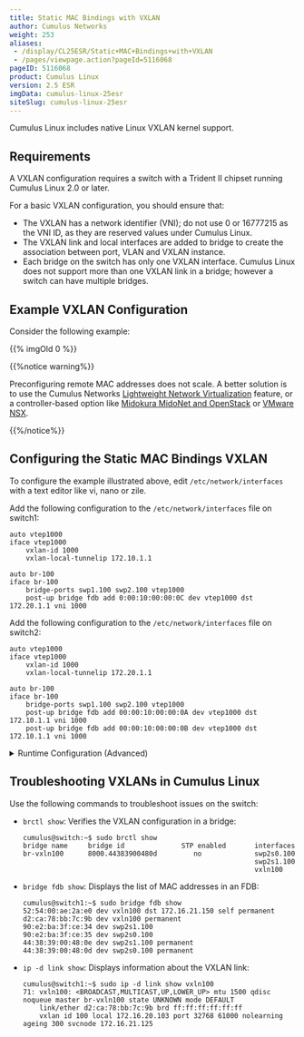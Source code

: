 ```yaml
---
title: Static MAC Bindings with VXLAN
author: Cumulus Networks
weight: 253
aliases:
 - /display/CL25ESR/Static+MAC+Bindings+with+VXLAN
 - /pages/viewpage.action?pageId=5116068
pageID: 5116068
product: Cumulus Linux
version: 2.5 ESR
imgData: cumulus-linux-25esr
siteSlug: cumulus-linux-25esr
---
```

Cumulus Linux includes native Linux VXLAN kernel support.

## Requirements

A VXLAN configuration requires a switch with a Trident II chipset
running Cumulus Linux 2.0 or later.

For a basic VXLAN configuration, you should ensure that:

  - The VXLAN has a network identifier (VNI); do not use 0 or 16777215
    as the VNI ID, as they are reserved values under Cumulus Linux.
  - The VXLAN link and local interfaces are added to bridge to create
    the association between port, VLAN and VXLAN instance.
  - Each bridge on the switch has only one VXLAN interface. Cumulus
    Linux does not support more than one VXLAN link in a bridge; however
    a switch can have multiple bridges.

## Example VXLAN Configuration

Consider the following example:

{{% imgOld 0 %}}

{{%notice warning%}}

Preconfiguring remote MAC addresses does not scale. A better solution is
to use the Cumulus Networks [Lightweight Network
Virtualization](..)
feature, or a controller-based option like [Midokura MidoNet and
OpenStack](../Integrating-Hardware-VTEPs-with-Midokura-MidoNet-and-OpenStack)
or [VMware
NSX](../Integrating-with-VMware-NSX).

{{%/notice%}}

## Configuring the Static MAC Bindings VXLAN

To configure the example illustrated above, edit
`/etc/network/interfaces` with a text editor like vi, nano or zile.

Add the following configuration to the `/etc/network/interfaces` file on
switch1:

    auto vtep1000
    iface vtep1000
        vxlan-id 1000
        vxlan-local-tunnelip 172.10.1.1
     
    auto br-100
    iface br-100
        bridge-ports swp1.100 swp2.100 vtep1000
        post-up bridge fdb add 0:00:10:00:00:0C dev vtep1000 dst 172.20.1.1 vni 1000 

Add the following configuration to the `/etc/network/interfaces` file on
switch2:

    auto vtep1000
    iface vtep1000
        vxlan-id 1000
        vxlan-local-tunnelip 172.20.1.1
     
    auto br-100
    iface br-100
        bridge-ports swp1.100 swp2.100 vtep1000
        post-up bridge fdb add 00:00:10:00:00:0A dev vtep1000 dst 172.10.1.1 vni 1000
        post-up bridge fdb add 00:00:10:00:00:0B dev vtep1000 dst 172.10.1.1 vni 1000

<details>
<summary>Runtime Configuration (Advanced) </summary>

{{%notice warning%}}

A runtime configuration is non-persistent, which means the configuration
you create here does not persist after you reboot the switch.

{{%/notice%}}

In general, to configure a VXLAN in Cumulus Linux without a controller,
run the following commands in a terminal connected to the switch:

1.  Create a VXLAN link:
    
        cumulus@switch1:~$ sudo ip link add <name> type vxlan id <vni> local <ip addr> [group <mcast group address>] [no] nolearning [ttl] [tos] [dev] [port MIN MAX] [ageing <value>] [svcnode addr]
    
    {{%notice note%}}
    
If you are specifying `ageing`, you **must** specify the service
    node (`svcnode`) .
    
    {{%/notice%}}

2.  Add a VXLAN link to a bridge:
    
        cumulus@switch1:~$ sudo brctl addif br-vxlan <name>

3.  Install a static MAC binding to a remote tunnel IP:
    
        cumulus@switch1:~$ sudo bridge fdb add <mac addr> dev <device> dst <ip addr> vni <vni> port <port> via <device>

4.  Show VXLAN link and FDB:
    
        cumulus@switch1:~$ sudo ip -d link show
        
        cumulus@switch1:~$ sudo bridge fdb show

To create a runtime configuration that matches the image above, do the
following:

1.  Configure hosts A and B as part of the same tenant as C (VNI 10) on
    switch1. Hosts A and B are part of VLAN 100. To configure the VTEP
    interface with VNI 10, run the following commands in a terminal
    connected to switch1 running Cumulus Linux:
    
        cumulus@switch1:~$ sudo ip link add link swp1 name swp1.100 type vlan id 100
        cumulus@switch1:~$ sudo ip link add link swp2 name swp2.100 type vlan id 100
        cumulus@switch1:~$ sudo ip link add vtep1000 type vxlan id 10 local 172.10.1.1 nolearning
        cumulus@switch1:~$ sudo ip link set swp1 up
        cumulus@switch1:~$ sudo ip link set swp2 up
        cumulus@switch1:~$ sudo ip link set vtep1000 up

2.  Configure VLAN 100 and VTEP 1000 to be part of the same bridge
    br-100 on switch1:
    
        cumulus@switch1:~$ sudo brctl addbr br-100
        cumulus@switch1:~$ sudo ip link set br-100 up
        cumulus@switch1:~$ sudo brctl addif br-100 swp1.100 swp2.100
        cumulus@switch1:~$ sudo brctl addif br-100 vtep1000

3.  Install a static MAC binding to a remote tunnel IP, assuming the MAC
    address for host C is 00:00:10:00:00:0C:
    
        cumulus@switch1:~$ sudo bridge fdb add 00:00:10:00:00:0C dev vtep1000 dst 172.20.1.1

4.  Configure host C as part of the same tenant as hosts A and B on
    switch2:
    
        cumulus@switch2:~$ sudo ip link add link swp1 name swp1.100 type vlan id 100
        cumulus@switch2:~$ sudo ip link add name vtep1000 type vxlan id 10 local 172.20.1.1 nolearning
        cumulus@switch2:~$ sudo ip link set swp1 up
        cumulus@switch2:~$ sudo ip link set vtep1000 up

5.  Configure VLAN 100 and VTEP 1000 to be part of the same bridge
    br-100 on switch2:
    
        cumulus@switch2:~$ sudo brctl addbr br-100
        cumulus@switch2:~$ sudo ip link set br-100 up
        cumulus@switch2:~$ sudo brctl addif br-100 swp1.100
        cumulus@switch2:~$ sudo brctl addif br-100 vtep1000

6.  Install a static MAC binding to a remote tunnel IP on switch2,
    assuming the MAC address for host A is 00:00:10:00:00:0A and the MAC
    address for host B is 00:00:10:00:00:0B:
    
        cumulus@switch2:~$ sudo bridge fdb add 00:00:10:00:00:0A dev vtep1000 dst 172.10.1.1
        cumulus@switch2:~$ sudo bridge fdb add 00:00:10:00:00:0B dev vtep1000 dst 172.10.1.1

7.  Verify the configuration on switch1, then on switch2:
    
        cumulus@switch1:~$ sudo ip -d link show
        cumulus@switch1:~$ sudo bridge fdb show
        
        cumulus@switch2:~$ sudo ip -d link show
        cumulus@switch2:~$ sudo bridge fdb show

8.  Set the static `arp` for hosts B and C on host A:
    
        root@hostA:~# sudo arp -s 10.1.1.3 00:00:10:00:00:0C

9.  Set the static `arp` for hosts A and C on host B:
    
        root@hostB:~# sudo arp -s 10.1.1.3 00:00:10:00:00:0C

10. Set the static `arp` for hosts A and B on host C:
    
        root@hostC:~# arp -s 10.1.1.1 00:00:10:00:00:0A
        root@hostC:~# arp -s 10.1.1.2 00:00:10:00:00:0B

</details>

## Troubleshooting VXLANs in Cumulus Linux

Use the following commands to troubleshoot issues on the switch:

  - `brctl show`: Verifies the VXLAN configuration in a bridge:
    
        cumulus@switch:~$ sudo brctl show
        bridge name     bridge id              STP enabled       interfaces
        br-vxln100      8000.44383900480d         no             swp2s0.100
                                                                 swp2s1.100
                                                                 vxln100
  - `bridge fdb show`: Displays the list of MAC addresses in an FDB:
    
        cumulus@switch1:~$ sudo bridge fdb show
        52:54:00:ae:2a:e0 dev vxln100 dst 172.16.21.150 self permanent
        d2:ca:78:bb:7c:9b dev vxln100 permanent
        90:e2:ba:3f:ce:34 dev swp2s1.100
        90:e2:ba:3f:ce:35 dev swp2s0.100
        44:38:39:00:48:0e dev swp2s1.100 permanent
        44:38:39:00:48:0d dev swp2s0.100 permanent
  - `ip -d link show`: Displays information about the VXLAN link:
    
        cumulus@switch1:~$ sudo ip -d link show vxln100
        71: vxln100: <BROADCAST,MULTICAST,UP,LOWER_UP> mtu 1500 qdisc noqueue master br-vxln100 state UNKNOWN mode DEFAULT
            link/ether d2:ca:78:bb:7c:9b brd ff:ff:ff:ff:ff:ff
            vxlan id 100 local 172.16.20.103 port 32768 61000 nolearning ageing 300 svcnode 172.16.21.125
